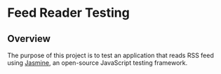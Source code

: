 # Feed Reader Testing

## Overview

The purpose of this project is to test an application that reads RSS feed using [Jasmine](http://jasmine.github.io/), an open-source JavaScript testing framework.
